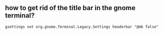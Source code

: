 ## how to get rid of the title bar in the gnome terminal?
```
gsettings set org.gnome.Terminal.Legacy.Settings headerbar "@mb false"
```
